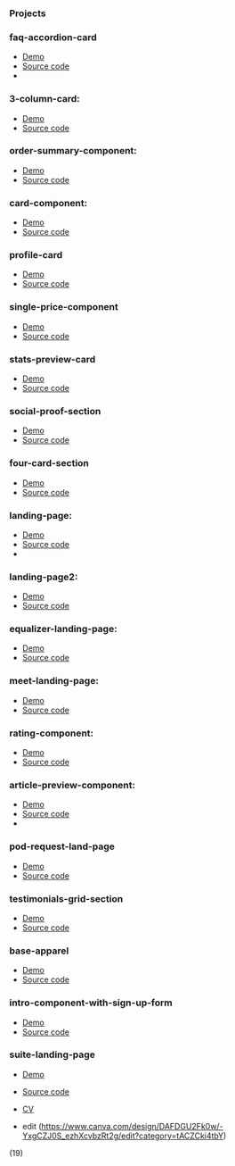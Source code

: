 
### Projects

### faq-accordion-card
- [Demo](https://faq-accordion-card-lake-tau.vercel.app/) 
- [Source code](https://github.com/tsiestova/faq-accordion-card)
- 
### 3-column-card: 
- [Demo](https://3-column-card-eta.vercel.app/)
- [Source code](https://github.com/tsiestova/3-column-card)
 
### order-summary-component:
- [Demo](https://order-summary-component-puce-alpha.vercel.app/)
- [Source code](https://github.com/tsiestova/order-summary-component)

### card-component:
- [Demo](https://card-component-dpix.vercel.app/)
- [Source code](https://github.com/tsiestova/card-component2) 

### profile-card
- [Demo](https://profile-card-six-steel.vercel.app/)
- [Source code](https://github.com/tsiestova/profile-card)

### single-price-component 
- [Demo](https://single-price-component-f67elp83z-tsiestova.vercel.app/) 
- [Source code](https://github.com/tsiestova/single-price-component)

### stats-preview-card
- [Demo](https://stats-preview-card-tan.vercel.app/) 
- [Source code](https://github.com/tsiestova/stats-preview-card)

### social-proof-section
- [Demo](https://social-proof-section-two-beta.vercel.app/)
- [Source code](https://github.com/tsiestova/social-proof-section)

### four-card-section 
- [Demo](https://four-card-section-coral.vercel.app/)
- [Source code](https://github.com/tsiestova/four-card-section) 

### landing-page:
- [Demo](https://landing-page-2ce6alca2-tsiestova.vercel.app/)  
- [Source code](https://github.com/tsiestova/landing-page)
- 
### landing-page2:
- [Demo](https://landing-page2-rose.vercel.app/)
- [Source code](https://github.com/tsiestova/landing-page2)
  
### equalizer-landing-page:
- [Demo](https://equalizer-landing-page-pink.vercel.app/)
- [Source code](https://github.com/tsiestova/equalizer-landing-page)

### meet-landing-page:
- [Demo](https://meet-landing-page-opal.vercel.app/)
- [Source code](https://github.com/tsiestova/meet-landing-page)
 
### rating-component:
- [Demo](https://rating-component-orcin.vercel.app/) 
- [Source code](https://github.com/tsiestova/rating-component)

### article-preview-component:
- [Demo](https://article-preview-component-seven-orpin.vercel.app/)
- [Source code](https://github.com/tsiestova/article-preview-component)
- 
### pod-request-land-page 
- [Demo](https://pod-request-land-page.vercel.app/) 
- [Source code](https://github.com/tsiestova/pod-request-land-page)

### testimonials-grid-section
- [Demo](https://testimonials-grid-section-ecru-five.vercel.app/) 
- [Source code](https://github.com/tsiestova/testimonials-grid-section)

### base-apparel
- [Demo](https://base-apparel-nine-bay.vercel.app/)
- [Source code](https://github.com/tsiestova/base-apparel)

### intro-component-with-sign-up-form
- [Demo](https://intro-component-with-sign-up-form-5sm60qzdx-tsiestova.vercel.app/)
- [Source code](https://github.com/tsiestova/intro-component-with-sign-up-form)

### suite-landing-page
- [Demo](https://suite-landing-page-kappa.vercel.app/)
- [Source code](https://github.com/tsiestova/intro-component-with-sign-up-form)

- [CV](https://www.canva.com/design/DAFDGU2Fk0w/-YxgCZJ0S_ezhXcvbzRt2g/view?utm_content=DAFDGU2Fk0w&utm_campaign=designshare&utm_medium=link2&utm_source=sharebutton)
- edit (https://www.canva.com/design/DAFDGU2Fk0w/-YxgCZJ0S_ezhXcvbzRt2g/edit?category=tACZCki4tbY)

(19)